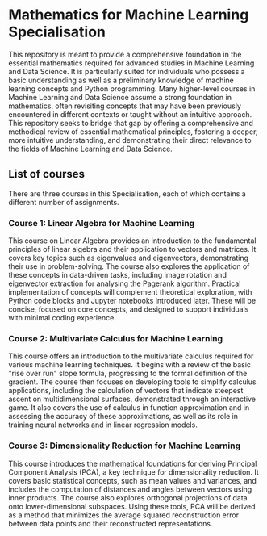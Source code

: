 # Mathematics for Machine Learning Specialisation

This repository is meant to provide a comprehensive foundation in the essential mathematics required for advanced studies in Machine Learning and Data Science. It is particularly suited for individuals who possess a basic understanding as well as a preliminary knowledge of machine learning concepts and Python programming. Many higher-level courses in Machine Learning and Data Science assume a strong foundation in mathematics, often revisiting concepts that may have been previously encountered in different contexts or taught without an intuitive approach. This repository seeks to bridge that gap by offering a comprehensive and methodical review of essential mathematical principles, fostering a deeper, more intuitive understanding, and demonstrating their direct relevance to the fields of Machine Learning and Data Science.

## List of courses

There are three courses in this Specialisation, each of which contains a different number of assignments.

### Course 1: Linear Algebra for Machine Learning

This course on Linear Algebra provides an introduction to the fundamental principles of linear algebra and their application to vectors and matrices. It covers key topics such as eigenvalues and eigenvectors, demonstrating their use in problem-solving. The course also explores the application of these concepts in data-driven tasks, including image rotation and eigenvector extraction for analysing the Pagerank algorithm. Practical implementation of concepts will complement theoretical exploration, with Python code blocks and Jupyter notebooks introduced later. These will be concise, focused on core concepts, and designed to support individuals with minimal coding experience.

### Course 2: Multivariate Calculus for Machine Learning

This course offers an introduction to the multivariate calculus required for various machine learning techniques. It begins with a review of the basic "rise over run" slope formula, progressing to the formal definition of the gradient. The course then focuses on developing tools to simplify calculus applications, including the calculation of vectors that indicate steepest ascent on multidimensional surfaces, demonstrated through an interactive game.
It also covers the use of calculus in function approximation and in assessing the accuracy of these approximations, as well as its role in training neural networks and in linear regression models.

### Course 3: Dimensionality Reduction for Machine Learning

This course introduces the mathematical foundations for deriving Principal Component Analysis (PCA), a key technique for dimensionality reduction. It covers basic statistical concepts, such as mean values and variances, and includes the computation of distances and angles between vectors using inner products. The course also explores orthogonal projections of data onto lower-dimensional subspaces. Using these tools, PCA will be derived as a method that minimizes the average squared reconstruction error between data points and their reconstructed representations.
